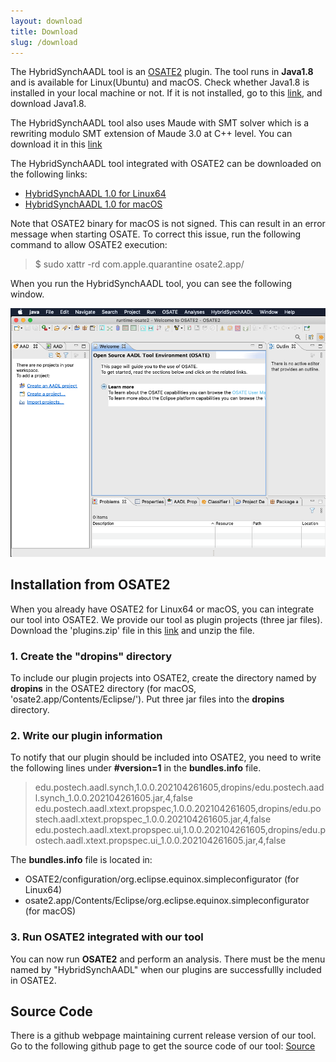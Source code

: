 ```yaml
---
layout: download 
title: Download 
slug: /download
---
```

The HybridSynchAADL tool is an [OSATE2](https://osate.org/) plugin. The tool
runs in <b>Java1.8</b> and is available for Linux(Ubuntu) and macOS. Check
whether Java1.8 is installed in your local machine or not. If it is not
installed, go to this
[link](https://www.oracle.com/kr/java/technologies/javase/javase-jdk8-downloads.html),
and download Java1.8.

The HybridSynchAADL tool also uses Maude with SMT solver which is a rewriting
modulo SMT extension of Maude 3.0 at C++ level. You can download it in this
[link](https://maude-se.github.io/)

The HybridSynchAADL tool integrated with OSATE2 can be downloaded on the following links:
* [HybridSynchAADL 1.0 for Linux64](https://www.dropbox.com/sh/bjxdii83bpcqte1/AACnSTH5s71vWLlb0NbHvTAoa?dl=0)
* [HybridSynchAADL 1.0 for macOS](https://www.dropbox.com/sh/bjxdii83bpcqte1/AACnSTH5s71vWLlb0NbHvTAoa?dl=0)


Note that OSATE2 binary for macOS is not signed. This can result in an error message when starting OSATE.
To correct this issue, run the following command to allow OSATE2 execution:
> $ sudo xattr -rd com.apple.quarantine osate2.app/ 

When you run the HybridSynchAADL tool, you can see the following window.

![OSATE](https://raw.githubusercontent.com/hybridsynchaadl/HybridSynchAADL/master/images/start.png)

## Installation from OSATE2 
When you already have OSATE2 for Linux64 or macOS, you can integrate our tool
into OSATE2. We provide our tool as plugin projects (three jar files). Download
the 'plugins.zip' file in this [link](https://tinyurl.com/4v6d46ue) and unzip
the file.


### 1. Create the "dropins" directory
To include our plugin projects into OSATE2, create the directory named by
<b>dropins</b> in the OSATE2 directory (for macOS, 'osate2.app/Contents/Eclipse/').
Put three jar files into the <b>dropins</b> directory.


### 2. Write our plugin information
To notify that our plugin should be included into OSATE2, you need to write the
following lines under <b>#version=1</b> in the <b>bundles.info</b> file.

> edu.postech.aadl.synch,1.0.0.202104261605,dropins/edu.postech.aadl.synch_1.0.0.202104261605.jar,4,false
> edu.postech.aadl.xtext.propspec,1.0.0.202104261605,dropins/edu.postech.aadl.xtext.propspec_1.0.0.202104261605.jar,4,false
> edu.postech.aadl.xtext.propspec.ui,1.0.0.202104261605,dropins/edu.postech.aadl.xtext.propspec.ui_1.0.0.202104261605.jar,4,false

The <b>bundles.info</b> file is located in:
* OSATE2/configuration/org.eclipse.equinox.simpleconfigurator (for Linux64)
* osate2.app/Contents/Eclipse/org.eclipse.equinox.simpleconfigurator (for macOS)


### 3. Run OSATE2 integrated with our tool

You can now run <b>OSATE2</b> and perform an analysis. There must be the menu
named by "HybridSynchAADL" when our plugins are successfullly included in
OSATE2.

## Source Code
There is a github webpage maintaining current release version of our tool.
Go to the following github page to get the source code of our tool: [Source](https://github.com/hybridsynchaadl/HybridSynchAADL)
